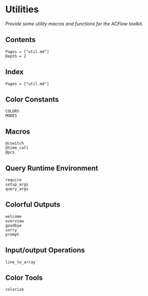 # Utilities

*Provide some utility macros and functions for the ACFlow toolkit.*

## Contents

```@contents
Pages = ["util.md"]
Depth = 2
```

## Index

```@index
Pages = ["util.md"]
```

## Color Constants

```@docs
COLORS
MODES
```

## Macros

```@docs
@cswitch
@time_call
@pcs
```

## Query Runtime Environment

```@docs
require
setup_args
query_args
```

## Colorful Outputs

```@docs
welcome
overview
goodbye
sorry
prompt
```

## Input/output Operations

```@docs
line_to_array
```

## Color Tools

```@docs
colorize
```
